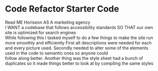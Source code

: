 # Code Refactor Starter Code
Read ME
Horiseon
AS A marketing agency <br/>
I WANT a codebase that follows accessibility standards
SO THAT our own site is optimized for search engines <br/>
While following this I tasked myself to do a few things
to make the site run more smoothly and efficiently
First alt descriptions were needed for each<br/>
and every picture used.
Secondly needed to alter some of the elements used 
in the code to semantic ones so anyone could <br/>
follow along better.
Another thing was the style sheet had a bunch of 
duplicates so it made things better to look at by
compiling the same styles